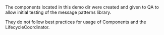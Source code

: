 The components located in this demo dir were created and given to QA to allow initial testing of the message patterns library.

They do not follow best practices for usage of Components and the LifecycleCoordinator.